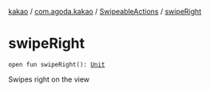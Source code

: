 [kakao](../../index.md) / [com.agoda.kakao](../index.md) / [SwipeableActions](index.md) / [swipeRight](.)

# swipeRight

`open fun swipeRight(): `[`Unit`](https://kotlinlang.org/api/latest/jvm/stdlib/kotlin/-unit/index.html)

Swipes right on the view

